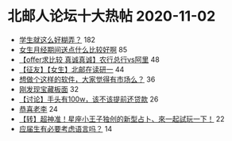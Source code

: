 # 北邮人论坛十大热帖 2020-11-02

- [学生就这么好糊弄？](https://bbs.byr.cn/article/Talking/6237889) 182
- [女生月经期间送点什么比较好啊](https://bbs.byr.cn/article/Feeling/3158670) 85
- [【offer求比较 真诚真诚】农行总行vs阿里](https://bbs.byr.cn/article/Job/2109463) 48
- [【征友】【女生】北邮在读研一](https://bbs.byr.cn/article/Friends/1975595) 44
- [想做个这样的软件，大家觉得有市场么？](https://bbs.byr.cn/article/Entrepreneurship/26748) 36
- [刚发现宝藏板面](https://bbs.byr.cn/article/Shandong/419627) 32
- [【讨论】手头有100w，该不该提前还贷款](https://bbs.byr.cn/article/Financial/79337) 26
- [恭喜老李](https://bbs.byr.cn/article/Picture/3268986) 24
- [【转】超神准！星座小王子独创的新型占卜、來一起試玩一下！](https://bbs.byr.cn/article/Constellations/326533) 22
- [应届生有必要考虑语言吗？](https://bbs.byr.cn/article/WorkLife/1155338) 14


